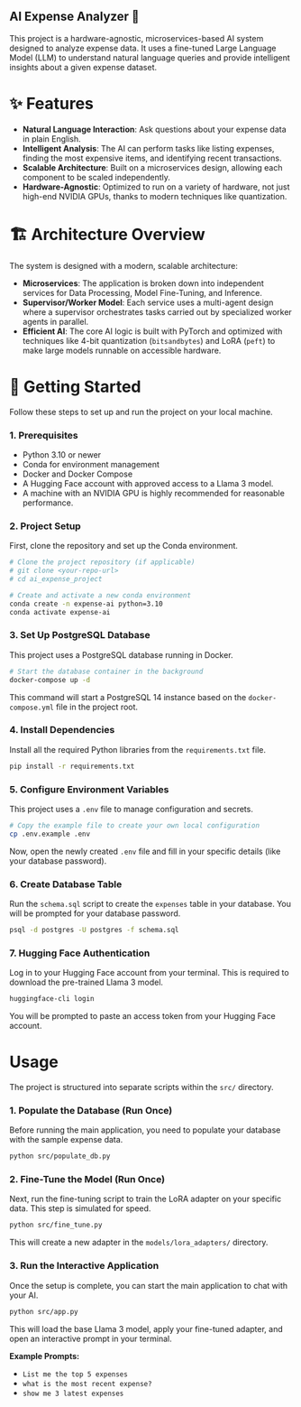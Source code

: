 ## AI Expense Analyzer 🤖

This project is a hardware-agnostic, microservices-based AI system designed to analyze expense data. It uses a fine-tuned Large Language Model (LLM) to understand natural language queries and provide intelligent insights about a given expense dataset.

# ✨ Features

-   **Natural Language Interaction**: Ask questions about your expense data in plain English.
-   **Intelligent Analysis**: The AI can perform tasks like listing expenses, finding the most expensive items, and identifying recent transactions.
-   **Scalable Architecture**: Built on a microservices design, allowing each component to be scaled independently.
-   **Hardware-Agnostic**: Optimized to run on a variety of hardware, not just high-end NVIDIA GPUs, thanks to modern techniques like quantization.

# 🏗️ Architecture Overview

The system is designed with a modern, scalable architecture:

-   **Microservices**: The application is broken down into independent services for Data Processing, Model Fine-Tuning, and Inference.
-   **Supervisor/Worker Model**: Each service uses a multi-agent design where a supervisor orchestrates tasks carried out by specialized worker agents in parallel.
-   **Efficient AI**: The core AI logic is built with PyTorch and optimized with techniques like 4-bit quantization (`bitsandbytes`) and LoRA (`peft`) to make large models runnable on accessible hardware.

# 🚀 Getting Started

Follow these steps to set up and run the project on your local machine.

### 1. Prerequisites

-   Python 3.10 or newer
-   Conda for environment management
-   Docker and Docker Compose
-   A Hugging Face account with approved access to a Llama 3 model.
-   A machine with an NVIDIA GPU is highly recommended for reasonable performance.

### 2. Project Setup

First, clone the repository and set up the Conda environment.

```bash
# Clone the project repository (if applicable)
# git clone <your-repo-url>
# cd ai_expense_project

# Create and activate a new conda environment
conda create -n expense-ai python=3.10
conda activate expense-ai
```

### 3. Set Up PostgreSQL Database

This project uses a PostgreSQL database running in Docker.

```bash
# Start the database container in the background
docker-compose up -d
```

This command will start a PostgreSQL 14 instance based on the `docker-compose.yml` file in the project root.

### 4. Install Dependencies

Install all the required Python libraries from the `requirements.txt` file.

```bash
pip install -r requirements.txt
```

### 5. Configure Environment Variables

This project uses a `.env` file to manage configuration and secrets.

```bash
# Copy the example file to create your own local configuration
cp .env.example .env
```

Now, open the newly created `.env` file and fill in your specific details (like your database password).

### 6. Create Database Table

Run the `schema.sql` script to create the `expenses` table in your database. You will be prompted for your database password.

```bash
psql -d postgres -U postgres -f schema.sql
```

### 7. Hugging Face Authentication

Log in to your Hugging Face account from your terminal. This is required to download the pre-trained Llama 3 model.

```bash
huggingface-cli login
```

You will be prompted to paste an access token from your Hugging Face account.

# Usage

The project is structured into separate scripts within the `src/` directory.

### 1. Populate the Database (Run Once)

Before running the main application, you need to populate your database with the sample expense data.

```bash
python src/populate_db.py
```

### 2. Fine-Tune the Model (Run Once)

Next, run the fine-tuning script to train the LoRA adapter on your specific data. This step is simulated for speed.

```bash
python src/fine_tune.py
```

This will create a new adapter in the `models/lora_adapters/` directory.

### 3. Run the Interactive Application

Once the setup is complete, you can start the main application to chat with your AI.

```bash
python src/app.py
```

This will load the base Llama 3 model, apply your fine-tuned adapter, and open an interactive prompt in your terminal.

**Example Prompts:**

-   `List me the top 5 expenses`
-   `what is the most recent expense?`
-   `show me 3 latest expenses`
